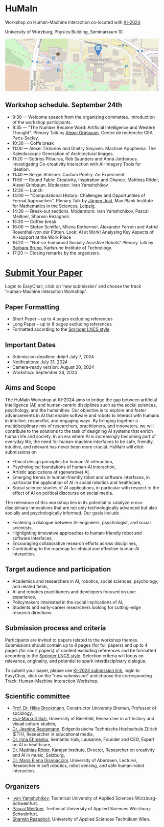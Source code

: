 # HuMaIn

Workshop on Human-Machine Interaction co-located with [KI-2024](https://www.informatik.uni-wuerzburg.de/ki24/)

University of Würzburg, Physics Building, Seminarraum 10.

![Map](https://github.com/i-yam/humain/blob/52d3c53d7fe3e238b3fc8a945de710253c1bcd82/mapSeminar10.png)

Workshop schedule. September 24th
-------------------------------

* 9:30 — Welcome speech from the organizing commettee. Introduction of the workshop participants.
* 9:35 — "The Number Became Word: Artificial Intelligence and Western Thought". Plenary Talk by [Alexei Grinbaum](https://irfu.cea.fr/en/Pisp/alexei.grinbaum/), Centre de recherche CEA Paris-Saclay.
* 10:30 — Coffe break
* 11:00 — Alexei Tikhonov and Dmitry Sinyavin. Machine Apophenia: The Kaleidoscopic Generation of Architectural Images.
* 11:20 — Sotirios Piliouras, Rob Saunders and Anna Jordanous. Investigating Co-creativity Interaction with AI-Imagery Tools for Ideation.
* 11:40 — Sergei Shteiner. Custom Poetry: An Experiment
* 11:50 — Round Table: Creativity, Inspiration and Chance. Matthias Röder, Alexei Grinbaum. Moderator: Ivan Yamshchikov
* 12:30 — Lunch
* 14:00 — "Computational History: Challenges and Opportunities of Formal Approaches". Plenary Talk by [Jürgen Jost](https://irfu.cea.fr/en/Pisp/alexei.grinbaum/), Max Plank Institute for Mathematics in the Sciences, Leipzig.
* 14:30 — Break-out sections. Moderators: Ivan Yamshchikov, Pascal Meißner, Sharwin Rezagholi.
* 15:30 — Coffee break
* 16:00 — Stefan Schiffer, Milena Rothermel, Alexander Ferrein and Astrid Rosenthal-von der Pütten. Look: AI at Work! Analysing Key Aspects of AI-support at the Work Place
* 16:20 — "Not-so-humanoid Socially Assistive Robots” Plenary Talk by [Barbara Bruno](https://sarai.iar.kit.edu/21_58.php), Karlsruhe Institute of Technology. 
* 17:20 — Closing remarks by the organizers.

# [Submit Your Paper]( https://easychair.org/conferences/?conf=ki2024)

Login to EasyChair, click on 'new submission' and choose the track 'Human-Machine Interaction Workshop'.

## Paper Formatting

* Short Paper – up to 4 pages excluding references
* Long Paper – up to 8 pages excluding references
* Formatted according to the [Springer LNCS style](https://www.overleaf.com/latex/templates/springer-lecture-notes-in-computer-science/kzwwpvhwnvfj)

## Important Dates
* Submission deadline: ~~July 1~~ July 7, 2024
* Notifications: July 31, 2024
* Camera-ready version: August 20, 2024
* Workshop: September 24, 2024

Aims and Scope
--------------------
  
The HuMaIn Workshop at KI-2024 aims to bridge the gap between artificial intelligence (AI) and human-centric disciplines such as the social sciences, psychology, and the humanities. Our objective is to explore and foster advancements in AI that enable software and robots to interact with humans in intuitive, respectful, and engaging ways. By bringing together a multidisciplinary mix of researchers, practitioners, and innovators, we will contribute to the solutions to the task of designing AI systems that enrich human life and society. In an era where AI is increasingly becoming part of everyday life, the need for human-machine interfaces to be safe, friendly, intuitive, and relevant has never been more crucial. HuMaIn will elicit submissions on
* Ethical design principles for human-AI interaction,
* Psychological foundations of human-AI interaction,
* Artistic applications of (generative) AI,
* Emerging trends in human-friendly robot and software interfaces, in particular the application of AI in social robotics and healthcare,
* Social science studies of AI applications, in particular with respect to the effect of AI on political discourse on social media.

The relevance of this workshop lies in its potential to catalyze cross-disciplinary innovations that are not only technologically advanced but also socially and psychologically informed. Our goals include
* Fostering a dialogue between AI-engineers, psychologist, and social scientists,
* Highlighting innovative approaches to human-friendly robot and software interfaces,
* Encouraging collaborative research efforts across disciplines,
* Contributing to the roadmap for ethical and effective human-AI interaction.


Target audience and participation
---------------------------------

* Academics and researchers in AI, robotics, social sciences, psychology, and related fields,
* AI and robotics practitioners and developers focused on user experience,
* Policymakers interested in the social implications of AI,
* Students and early-career researchers looking for cutting-edge research directions.


Submission process and criteria
---------------------------------

Participants are invited to papers related to the workshop themes. Submissions should contain up to 8 pages (for full papers) and up to 4 pages (for short papers) of content excluding references and be formatted according to the [Springer LNCS style](https://www.overleaf.com/latex/templates/springer-lecture-notes-in-computer-science/kzwwpvhwnvfj). Selection criteria will focus on relevance, originality, and potential to spark interdisciplinary dialogue. 

To submit your paper, please use [KI-2024 submission link]( https://easychair.org/conferences/?conf=ki2024), login to EasyChair, click on the "new submission" and choose the corresponding Track: Human-Machine Interaction Workshop.

Scientific committee
---------------------

* [Prof. Dr. Hilke Brockmann](https://hilkebrockmann.eu/), Constructor University Bremen, Professor of sociology,
* [Eva-Maria Gillich](https://www.uni-bielefeld.de/sfb/sfb1288/projektbereiche/e05/gillich/), University of Bielefeld, Researcher in art history and visual culture studies,
* [Dr. Jeanine Reutemann](https://ethz.ch/de/die-eth-zuerich/organisation/abteilungen/lehrentwicklung-und-technologie/mitarbeitende-alphabetisch/person-detail.reutemann.html), Eidgenössische Technische Hochschule Zürich (ETH), Researcher in educational media,
* [Dr. Irina Efimenko](https://semantic-hub.com/about-us), Semantic Hub,  Lausanne, Founder and CEO, Expert on AI in healthcare,
* [Dr. Matthias Röder](https://matthiasroder.com/), Karajan Institute, Director, Researcher on creativity and AI in music, Salzburg,
* [Dr. Maria Elena Giannaccini](https://www.abdn.ac.uk/engineering/people/profiles/elena.giannaccini), University of Aberdeen, Lecturer, Researcher in soft robotics, robot sensing, and safe human-robot interaction.


Organizers
-----------

* [Ivan Yamshchikov](mailto:ivan.yamshchikov@thws.de), Technical University of Applied Sciences Würzburg-Schweinfurt.
* [Pascal Meißner](mailto:pascal.meissner@thws.de), Technical University of Applied Sciences Würzburg-Schweinfurt.
* [Sharwin Rezagholi](mailto:sharwin.rezagholi@technikum-wien.at), University of Applied Sciences Technikum Wien.

